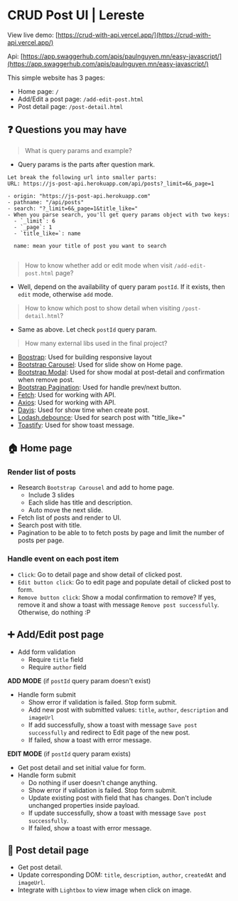 # CRUD Post UI | Lereste

View live demo: [https://crud-with-api.vercel.app/](https://crud-with-api.vercel.app/)

Api: [https://app.swaggerhub.com/apis/paulnguyen.mn/easy-javascript/](https://app.swaggerhub.com/apis/paulnguyen.mn/easy-javascript/)

This simple website has 3 pages:
- Home page: `/`
- Add/Edit a post page: `/add-edit-post.html`
- Post detail page: `/post-detail.html`

## :question: Questions you may have

> What is query params and example?

- Query params is the parts after question mark.

```
Let break the following url into smaller parts:
URL: https://js-post-api.herokuapp.com/api/posts?_limit=6&_page=1

- origin: "https://js-post-api.herokuapp.com"
- pathname: "/api/posts"
- search: "?_limit=6&_page=1&title_like="
- When you parse search, you'll get query params object with two keys:
  - `_limit`: 6
  - `_page`: 1
  - `title_like=`: name
  
  name: mean your title of post you want to search
  
```

> How to know whether add or edit mode when visit `/add-edit-post.html` page?

- Well, depend on the availability of query param `postId`.
  If it exists, then `edit` mode, otherwise `add` mode.

> How to know which post to show detail when visiting `/post-detail.html`?

- Same as above. Let check `postId` query param.

> How many external libs used in the final project?

- [Boostrap](https://getbootstrap.com/): Used for building responsive layout
- [Bootstrap Carousel](https://getbootstrap.com/docs/5.1/components/carousel/): Used for slide show on Home page.
- [Bootstrap Modal](https://getbootstrap.com/docs/5.1/components/modal/): Used for show modal at post-detail and confirmation when remove post.
- [Bootstrap Pagination](https://getbootstrap.com/docs/5.1/components/pagination/): Used for handle prev/next button.
- [Fetch](https://github.com/github/fetch): Used for working with API.
- [Axios](https://github.com/axios/axios): Used for working with API.
- [Dayjs](https://day.js.org/docs/en/installation/node-js): Used for show time when create post.
- [Lodash.debounce](https://www.npmjs.com/package/lodash.debounce): Used for search post with "title_like="
- [Toastify](https://github.com/apvarun/toastify-js/blob/master/README.md): Used for show toast message.

## :house: Home page

### Render list of posts

- Research `Bootstrap Carousel` and add to home page.
  - Include 3 slides
  - Each slide has title and description.
  - Auto move the next slide.
- Fetch list of posts and render to UI.
- Search post with title.
- Pagination to be able to to fetch posts by page and limit the number of posts per page.

### Handle event on each post item

- `Click`: Go to detail page and show detail of clicked post.
- `Edit button click`: Go to edit page and populate detail of clicked post to form.
- `Remove button click`: Show a modal confirmation to remove? If yes, remove it and show a toast with message `Remove post successfully`. Otherwise, do nothing :P


## :heavy_plus_sign: Add/Edit post page

- Add form validation
  - Require `title` field
  - Require `author` field

**ADD MODE** (if `postId` query param doesn't exist)

- Handle form submit
  - Show error if validation is failed. Stop form submit.
  - Add new post with submitted values: `title`, `author`, `description` and `imageUrl`
  - If add successfully, show a toast with message `Save post successfully` and redirect to Edit page of the new post.
  - If failed, show a toast with error message.

**EDIT MODE** (if `postId` query param exists)

- Get post detail and set initial value for form.
- Handle form submit
  - Do nothing if user doesn't change anything.
  - Show error if validation is failed. Stop form submit.
  - Update existing post with field that has changes. Don't include unchanged properties inside payload.
  - If update successfully, show a toast with message `Save post successfully`.
  - If failed, show a toast with error message.

## :eyes: Post detail page

- Get post detail.
- Update corresponding DOM: `title`, `description`, `author`, `createdAt` and `imageUrl`.
- Integrate with `Lightbox` to view image when click on image.
